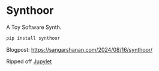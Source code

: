 # Synthoor

A Toy Software Synth.


```sh
pip install synthoor
```

Blogpost: <https://sangarshanan.com/2024/08/16/synthoor/>

Ripped off [Jupylet](https://github.com/nir/jupylet/)
